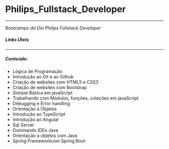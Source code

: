 # Philips_Fullstack_Developer

------

 *Bootcamps da Dio Philips Fullstack Developer*

##### Links Úteis

[Documentação Typora]: https://typora.io/
[Sintaxe Basica Markdown]: https://www.markdownguide.org/getting-started/

------

##### Conteúdo:

- Lógica de Programação
- Introdução ao Git e ao Github
- Criação de websites com HTML5 e CSS3
- Criação de websites com Bootstrap
- Sixtaxe Básica em javaScript
- Trabalhando com Módulos, funções, coleções em javaScript
- Debugging e Error handling
- Orientação a Objetos
- Introdução ao TypeScript
- Introdução ao Angular
- Sql Server
- Dominando IDEs Java
- Orientação a objetos com Java
- Spring Frameworkcom Spring Boot